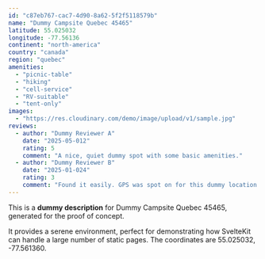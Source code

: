 ```yaml
---
id: "c87eb767-cac7-4d90-8a62-5f2f5118579b"
name: "Dummy Campsite Quebec 45465"
latitude: 55.025032
longitude: -77.56136
continent: "north-america"
country: "canada"
region: "quebec"
amenities:
  - "picnic-table"
  - "hiking"
  - "cell-service"
  - "RV-suitable"
  - "tent-only"
images:
  - "https://res.cloudinary.com/demo/image/upload/v1/sample.jpg"
reviews:
  - author: "Dummy Reviewer A"
    date: "2025-05-012"
    rating: 5
    comment: "A nice, quiet dummy spot with some basic amenities."
  - author: "Dummy Reviewer B"
    date: "2025-01-024"
    rating: 3
    comment: "Found it easily. GPS was spot on for this dummy location."
---
```


This is a **dummy description** for Dummy Campsite Quebec 45465, generated for the proof of concept.

It provides a serene environment, perfect for demonstrating how SvelteKit can handle a large number of static pages. The coordinates are 55.025032, -77.561360.
